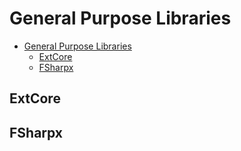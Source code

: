 # General Purpose Libraries
<!-- TOC depth:6 withLinks:1 updateOnSave:1 orderedList:0 -->

- [General Purpose Libraries](#general-purpose-libraries)
	- [ExtCore](#extcore)
	- [FSharpx](#fsharpx)
<!-- /TOC -->
## ExtCore

## FSharpx
